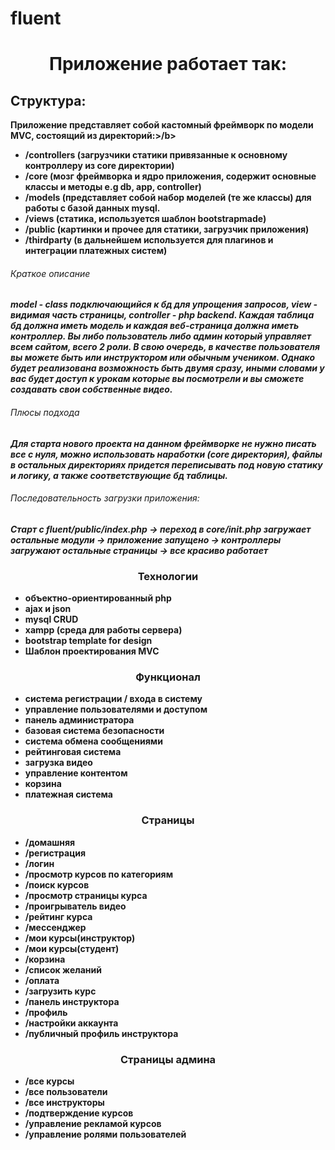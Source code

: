 # fluent
<h1 align="center">Приложение работает так:</h1>

<h2>Структура:</h2>
<b>Приложение представляет собой кастомный фреймворк по модели MVC, состоящий из директорий:>/b>
 
<ul>
  <li>/controllers (загрузчики статики привязанные к основному контроллеру из core директории)</li>
  <li>/core (мозг фреймворка и ядро приложения, содержит основные классы и методы e.g db, app, controller)</li>
  <li>/models (представляет собой набор моделей (те же классы) для работы с базой данных mysql.</li>
  <li>/views (статика, используется шаблон bootstrapmade)</li>
  <li>/public (картинки и прочее для статики, загрузчик приложения)</li>
  <li>/thirdparty (в дальнейшем используется для плагинов и интеграции платежных систем)</li>
</ul>

<h6>Краткое описание</h6>
  <p>
  <i>model - class подключающийся к бд для упрощения запросов, view - видимая часть страницы, controller - php backend.
    Каждая таблица бд должна иметь модель и каждая веб-страница должна иметь контроллер.
  </i>
  <i>
  Вы либо пользователь либо админ который управляет всем сайтом, всего 2 роли. В свою очередь, в качестве пользователя вы можете быть или инструктором или обычным учеником.
  Однако будет реализована возможность быть двумя сразу, иными словами у вас будет доступ к урокам которые вы посмотрели и вы сможете создавать свои собственные видео.
 </i>
  </p>

<h6>Плюсы подхода</h6>
<p>
 <i>Для старта нового проекта на данном фреймворке не нужно писать все с нуля, можно использовать наработки (core директория), 
  файлы в остальных директориях придется переписывать под новую статику и логику, а также соответствующие бд таблицы.
 </i>
 </p>

<h6>Последовательность загрузки приложения:</h6>
 <i>Старт с fluent/public/index.php -> переход в core/init.php загружает остальные модули -> приложение запущено
  -> контроллеры загружают остальные страницы -> все красиво работает
 </i>

 <h3 align="center">Технологии</h3>
 <ul>
  <li>объектно-ориентированный php</li>
  <li>ajax и json</li>
  <li>mysql CRUD</li>
  <li>xampp (среда для работы сервера)</li>
  <li>bootstrap template for design</li>
  <li>Шаблон проектирования MVC </li>
 </ul>
 
<h3 align="center">Функционал</h3>
<ul>
  <li>система регистрации / входа в систему</li>
  <li>управление пользователями и доступом</li>
  <li>панель администратора</li>
  <li>базовая система безопасности</li>
  <li>система обмена сообщениями </li>
  <li>рейтинговая система</li>
  <li>загрузка видео</li>
  <li>управление контентом</li>
  <li>корзина</li>
  <li>платежная система</li>
</ul>
 
<h3 align="center">Страницы</h3>
<ul>
  <li>/домашняя</li>
  <li>/регистрация</li>
  <li>/логин</li>
  <li>/просмотр курсов по категориям</li>
  <li>/поиск курсов</li>
  <li>/просмотр страницы курса</li>
  <li>/проигрыватель видео</li>
  <li>/рейтинг курса</li>
  <li>/мессенджер</li>
  <li>/мои курсы(инструктор)</li>
  <li>/мои курсы(студент)</li>
  <li>/корзина</li>
  <li>/список желаний</li>
  <li>/оплата</li>
  <li>/загрузить курс</li>
  <li>/панель инструктора</li>
  <li>/профиль</li>
  <li>/настройки аккаунта</li>
  <li>/публичный профиль инструктора</li>
</ul>
 
<h3 align="center">Страницы админа</h3>
<ul>
  <li>/все курсы</li>
  <li>/все пользователи</li>
  <li>/все инструкторы</li>
  <li>/подтверждение курсов</li>
  <li>/управление рекламой курсов</li>
  <li>/управление ролями пользователей</li>
</ul>
